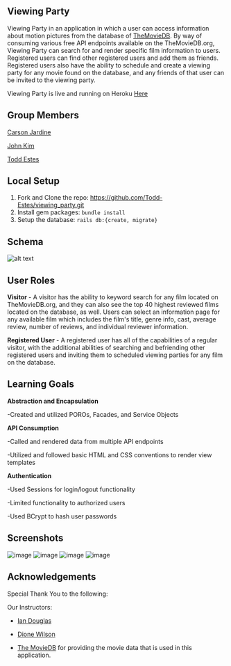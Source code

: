 ## Viewing Party

Viewing Party in an application in which a user can access information about motion pictures from the database of [TheMovieDB](TheMovieDB.org).
By way of consuming various free API endpoints available on the TheMovieDB.org, Viewing Party can search for and render specific film information to users. Registered users can find other registered users and add them as friends. Registered users also have the ability to schedule and create a viewing party for any movie found on the database, and any friends of that user can be invited to the viewing party.

Viewing Party is live and running on Heroku [Here](https://guarded-refuge-05465.herokuapp.com)

## Group Members
[Carson Jardine](https://github.com/carson-jardine)

[John Kim](https://github.com/abcdefghijohn)

[Todd Estes](https://github.com/Todd-Estes)

## Local Setup

1. Fork and Clone the repo: https://github.com/Todd-Estes/viewing_party.git
2. Install gem packages: `bundle install`
3. Setup the database: `rails db:{create, migrate}`

## Schema

![alt text](https://user-images.githubusercontent.com/66448493/101704525-30729400-3a42-11eb-9614-2a2db85f750e.png)

## User Roles

**Visitor** - A visitor has the ability to keyword search for any film located on TheMovieDB.org, and they can also see the top 40 highest reviewed films located on the database, as well. Users can select an information page for any available film which includes the film's title, genre info, cast, average review, number of reviews, and individual reviewer information.

**Registered User** - A registered user has all of the capabilities of a regular visitor, with the additional abilities of searching and befriending other registered users and inviting them to scheduled viewing parties for any film on the database.

## Learning Goals

**Abstraction and Encapsulation**

-Created and utilized POROs, Facades, and Service Objects

**API Consumption**

-Called and rendered data from multiple API endpoints

-Utilized and followed basic HTML and CSS conventions to render view templates

**Authentication**

-Used Sessions for login/logout functionality

-Limited functionality to authorized users

-Used BCrypt to hash user passwords

## Screenshots

![image](https://user-images.githubusercontent.com/66448493/101707913-72eb9f00-3a49-11eb-9cec-ca1effb2a7d0.png)
![image](https://user-images.githubusercontent.com/66448493/101708358-500dba80-3a4a-11eb-9eac-e47814ef06e0.png)
![image](https://user-images.githubusercontent.com/66448493/101708212-08872e80-3a4a-11eb-81b5-d7babcd4de84.png)
![image](https://user-images.githubusercontent.com/66448493/101708437-77fd1e00-3a4a-11eb-969f-affe6b13ff7f.png)

## Acknowledgements
Special Thank You to the following:

Our Instructors:
* [Ian Douglas](https://github.com/iandouglas)
* [Dione Wilson](https://github.com/dionew1)


* [The MovieDB](TheMovieDB.org) for providing the movie data that is used in this application.
